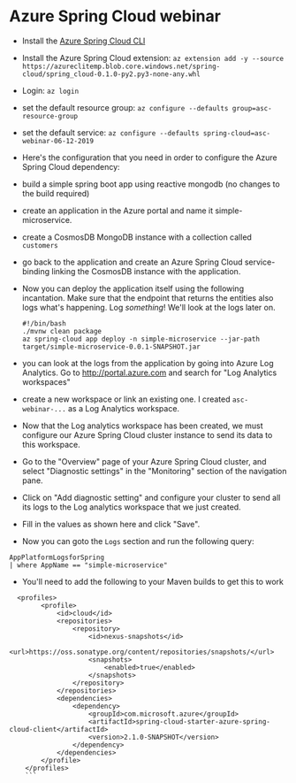 # Azure Spring Cloud webinar 


* Install the [Azure Spring Cloud CLI](https://docs.microsoft.com/en-us/cli/azure/install-azure-cli?WT.mc_id=azurespringcloud-github-judubois&view=azure-cli-latest)
* Install the Azure Spring Cloud extension: `az extension add -y --source https://azureclitemp.blob.core.windows.net/spring-cloud/spring_cloud-0.1.0-py2.py3-none-any.whl`
* Login: `az login`
* set the default resource group: `az configure --defaults group=asc-resource-group`
* set the default service: `az configure --defaults spring-cloud=asc-webinar-06-12-2019`
* Here's the configuration that you need in order to configure the Azure Spring Cloud dependency: 
* build a simple spring boot app using reactive mongodb (no changes to the build required)
* create an application in the Azure portal and name it simple-microservice.
* create a CosmosDB MongoDB instance with a collection called `customers` 
* go back to the application and create an Azure Spring Cloud service-binding linking the CosmosDB instance with the application.
* Now you can deploy the application itself using the following incantation. Make sure that the endpoint that returns the entities also logs what's happening. Log _something_! We'll look at the logs later on. 

    ```
    #!/bin/bash
    ./mvnw clean package
    az spring-cloud app deploy -n simple-microservice --jar-path target/simple-microservice-0.0.1-SNAPSHOT.jar
    ```    
* you can look at the logs from the application by going into Azure Log Analytics. Go to http://portal.azure.com and search for "Log Analytics workspaces"
* create a new workspace or link an existing one. I created `asc-webinar-...` as a Log Analytics workspace.
* Now that the Log analytics workspace has been created, we must configure our Azure Spring Cloud cluster instance to send its data to this workspace.
*  Go to the "Overview" page of your Azure Spring Cloud cluster, and select "Diagnostic settings" in the "Monitoring" section of the navigation pane.
*  Click on "Add diagnostic setting" and configure your cluster to send all its logs to the Log analytics workspace that we just created.
* Fill in the values as shown here and click "Save".
* Now you can goto the `Logs` section and run the following query: 

```
AppPlatformLogsforSpring
| where AppName == "simple-microservice"
```

* You'll need to add the following to your Maven builds to get this to work
```
  <profiles>
        <profile>
            <id>cloud</id>
            <repositories>
                <repository>
                    <id>nexus-snapshots</id>
                    <url>https://oss.sonatype.org/content/repositories/snapshots/</url>
                    <snapshots>
                        <enabled>true</enabled>
                    </snapshots>
                </repository>
            </repositories>
            <dependencies>
                <dependency>
                    <groupId>com.microsoft.azure</groupId>
                    <artifactId>spring-cloud-starter-azure-spring-cloud-client</artifactId>
                    <version>2.1.0-SNAPSHOT</version>
                </dependency>
            </dependencies>
        </profile>
    </profiles>
    ```
